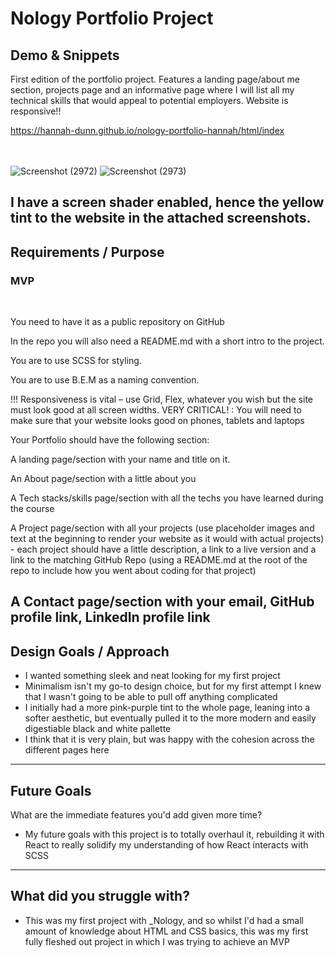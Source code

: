 # Nology Portfolio Project

## Demo & Snippets
First edition of the portfolio project.
Features a landing page/about me section, projects page and an informative page where I will list all my technical skills that would appeal to potential employers.
Website is responsive!!

https://hannah-dunn.github.io/nology-portfolio-hannah/html/index
<br>
<br>
<br>

![Screenshot (2972)](https://github.com/hannah-dunn/nology-portfolio-hannah/assets/114053793/01eaeba6-9776-4468-a4bb-e3e3ac46061f)
![Screenshot (2973)](https://github.com/hannah-dunn/nology-portfolio-hannah/assets/114053793/893e7f70-c3f3-4bdf-a5a3-df04622fc3df)

I have a screen shader enabled, hence the yellow tint to the website in the attached screenshots.
---
## Requirements / Purpose

### MVP

<br>

You need to have it as a public repository on GitHub

In the repo you will also need a README.md with a short intro to the project.

You are to use SCSS for styling.

You are to use B.E.M as a naming convention.

!!! Responsiveness is vital – use Grid, Flex, whatever you wish but the site must look good at all screen widths. VERY CRITICAL! : You will need to make sure that your website looks good on phones, tablets and laptops

Your Portfolio should have the following section:

A landing page/section with your name and title on it.

An About page/section with a little about you

A Tech stacks/skills page/section with all the techs you have learned during the course

A Project page/section with all your projects (use placeholder images and text at the beginning to render your website as it would with actual projects) - each project should have a little description, a link to a live version and a link to the matching GitHub Repo (using a README.md at the root of the repo to include how you went about coding for that project)

A Contact page/section with your email, GitHub profile link, LinkedIn profile link
---

## Design Goals / Approach

-   I wanted something sleek and neat looking for my first project
-   Minimalism isn't my go-to design choice, but for my first attempt I knew that I wasn't going to be able to pull off anything complicated
-   I initially had a more pink-purple tint to the whole page, leaning into a softer aesthetic, but eventually pulled it to the more modern and easily digestiable black and white pallette
-   I think that it is very plain, but was happy with the cohesion across the different pages here

---

## Future Goals

What are the immediate features you'd add given more time?
- My future goals with this project is to totally overhaul it, rebuilding it with React to really solidify my understanding of how React interacts with SCSS
  

---

## What did you struggle with?

-   This was my first project with _Nology, and so whilst I'd had a small amount of knowledge about HTML and CSS basics, this was my first fully fleshed out project in which I was trying to achieve an MVP

